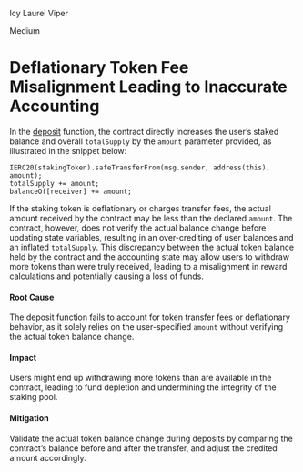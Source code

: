 Icy Laurel Viper

Medium

# Deflationary Token Fee Misalignment Leading to Inaccurate Accounting

In the [deposit](https://github.com/sherlock-audit/2025-03-symm-io-stacking/blob/main/token/contracts/staking/SymmStaking.sol#L234-L243) function, the contract directly increases the user’s staked balance and overall `totalSupply` by the `amount` parameter provided, as illustrated in the snippet below:

```solidity
IERC20(stakingToken).safeTransferFrom(msg.sender, address(this), amount);
totalSupply += amount;
balanceOf[receiver] += amount;
```

If the staking token is deflationary or charges transfer fees, the actual amount received by the contract may be less than the declared `amount`. The contract, however, does not verify the actual balance change before updating state variables, resulting in an over-crediting of user balances and an inflated `totalSupply`. This discrepancy between the actual token balance held by the contract and the accounting state may allow users to withdraw more tokens than were truly received, leading to a misalignment in reward calculations and potentially causing a loss of funds.

#### Root Cause
The deposit function fails to account for token transfer fees or deflationary behavior, as it solely relies on the user-specified `amount` without verifying the actual token balance change.

#### Impact
 Users might end up withdrawing more tokens than are available in the contract, leading to fund depletion and undermining the integrity of the staking pool.

#### Mitigation
Validate the actual token balance change during deposits by comparing the contract’s balance before and after the transfer, and adjust the credited amount accordingly.